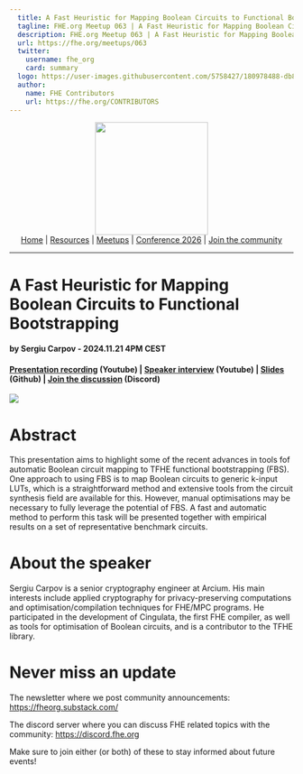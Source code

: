 ```yaml
---
  title: A Fast Heuristic for Mapping Boolean Circuits to Functional Bootstrapping w/ Sergiu Carpov | FHE.org Meetup 063
  tagline: FHE.org Meetup 063 | A Fast Heuristic for Mapping Boolean Circuits to Functional Bootstrapping w/ Sergiu Carpov
  description: FHE.org Meetup 063 | A Fast Heuristic for Mapping Boolean Circuits to Functional Bootstrapping w/ Sergiu Carpov
  url: https://fhe.org/meetups/063
  twitter:
    username: fhe_org
    card: summary
  logo: https://user-images.githubusercontent.com/5758427/180978488-db825482-5a58-4c7c-9589-c494a6f0be04.png
  author:
    name: FHE Contributors
    url: https://fhe.org/CONTRIBUTORS
---
```


<!-- Main header navigation -->
<p align="center">
  <img width="200" src="https://user-images.githubusercontent.com/5758427/180978488-db825482-5a58-4c7c-9589-c494a6f0be04.png"><br/>
  <a href="https://fhe-org.github.io">Home</a> | <a href="https://fhe-org.github.io/resources">Resources</a> | <a href="https://fhe-org.github.io/meetups/">Meetups</a> | <a href="https://fhe-org.github.io/conferences/conference-2026/">Conference 2026</a> | <a href="https://fhe-org.github.io/community">Join the community</a>
</p>
<hr/>
<!-- /Main header navigation -->


# A Fast Heuristic for Mapping Boolean Circuits to Functional Bootstrapping
#### by Sergiu Carpov - 2024.11.21 4PM CEST
#### <a href="https://www.youtube.com/watch?v=1gS5TdLpeKw&list=PLnbmMskCVh1chnSM8Jjy6Nk3IH6fpn7MM&index=1">Presentation recording</a> (Youtube) | <a href="https://www.youtube.com/watch?v=FNd-l8JcHA0&list=PLnbmMskCVh1e3EGYBGrAg1q-cVE5fM6O4&index=1">Speaker interview</a> (Youtube) | <a href="https://github.com/user-attachments/files/17916901/Boolean_circuit_mapping_to_functional_bootstrapping.pdf">Slides</a> (Github) | <a href="https://discord.fhe.org">Join the discussion</a> (Discord)

<a href="https://www.meetup.com/fhe-org/events/304521997/?utm_medium=referral&utm_campaign=share-btn_savedevents_share_modal&utm_source=link"><img src="https://github.com/user-attachments/assets/9baba8bd-21b3-4b25-a04c-86e5f12f12bd"></a>

# Abstract

This presentation aims to highlight some of the recent advances in tools fof automatic Boolean circuit mapping to TFHE functional bootstrapping (FBS). One approach to using FBS is to map Boolean circuits to generic k-input LUTs, which is a straightforward method and extensive tools from the circuit synthesis field are available for this. However, manual optimisations may be necessary to fully leverage the potential of FBS. A fast and automatic method to perform this task will be presented together with empirical results on a set of representative benchmark circuits.

# About the speaker

Sergiu Carpov is a senior cryptography engineer at Arcium. His main interests include applied cryptography for privacy-preserving computations and optimisation/compilation techniques for FHE/MPC programs. He participated in the development of Cingulata, the first FHE compiler, as well as tools for optimisation of Boolean circuits, and is a contributor to the TFHE library.

# Never miss an update

The newsletter where we post community announcements: https://fheorg.substack.com/

The discord server where you can discuss FHE related topics with the community: https://discord.fhe.org

Make sure to join either (or both) of these to stay informed about future events!
